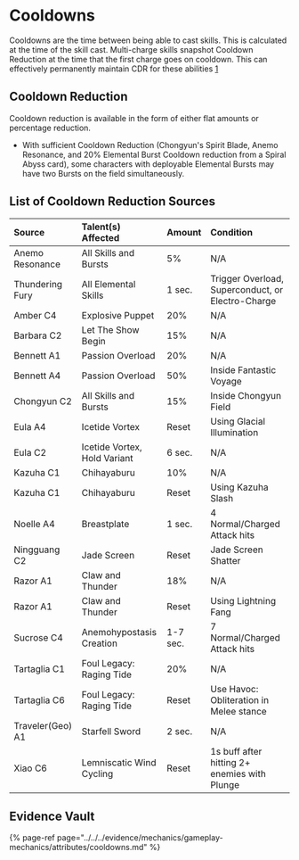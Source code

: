 # Cooldowns

Cooldowns are the time between being able to cast skills. This is calculated at the time of the skill cast. Multi-charge skills snapshot Cooldown Reduction at the time that the first charge goes on cooldown. This can effectively permanently maintain CDR for these abilities [1](../../../evidence/mechanics/gameplay-mechanics/attributes/cooldowns.md#multi-charge-skills-snapshot-cdr)

## Cooldown Reduction

Cooldown reduction is available in the form of either flat amounts or percentage reduction.

* With sufficient Cooldown Reduction (Chongyun's Spirit Blade, Anemo Resonance, and 20% Elemental Burst Cooldown reduction from a Spiral Abyss card), some characters with deployable Elemental Bursts may have two Bursts on the field simultaneously.

## List of Cooldown Reduction Sources

| Source | Talent\(s\) Affected | Amount | Condition |
| :--- | :--- | :--- | :--- |
| Anemo Resonance | All Skills and Bursts | 5% | N/A |
| Thundering Fury | All Elemental Skills | 1 sec. | Trigger Overload, Superconduct, or Electro-Charge |
| Amber C4 | Explosive Puppet | 20% | N/A |
| Barbara C2 | Let The Show Begin | 15% | N/A |
| Bennett A1 | Passion Overload | 20% | N/A |
| Bennett A4 | Passion Overload | 50% | Inside Fantastic Voyage |
| Chongyun C2 | All Skills and Bursts | 15% | Inside Chongyun Field |
| Eula A4 | Icetide Vortex | Reset | Using Glacial Illumination |
| Eula C2 | Icetide Vortex, Hold Variant | 6 sec. | N/A | 
| Kazuha C1 | Chihayaburu | 10% | N/A |
| Kazuha C1 | Chihayaburu | Reset | Using Kazuha Slash | 
| Noelle A4 | Breastplate | 1 sec. | 4 Normal/Charged Attack hits |
| Ningguang C2 | Jade Screen | Reset | Jade Screen Shatter |
| Razor A1 | Claw and Thunder | 18% | N/A |
| Razor A1 | Claw and Thunder | Reset | Using Lightning Fang |
| Sucrose C4 | Anemohypostasis Creation | 1-7 sec. | 7 Normal/Charged Attack hits |
| Tartaglia C1 | Foul Legacy: Raging Tide | 20% | N/A |
| Tartaglia C6 | Foul Legacy: Raging Tide | Reset | Use Havoc: Obliteration in Melee stance |
| Traveler\(Geo\) A1 | Starfell Sword | 2 sec. | N/A |
| Xiao C6 | Lemniscatic Wind Cycling | Reset | 1s buff after hitting 2+ enemies with Plunge |

## Evidence Vault

{% page-ref page="../../../evidence/mechanics/gameplay-mechanics/attributes/cooldowns.md" %}

